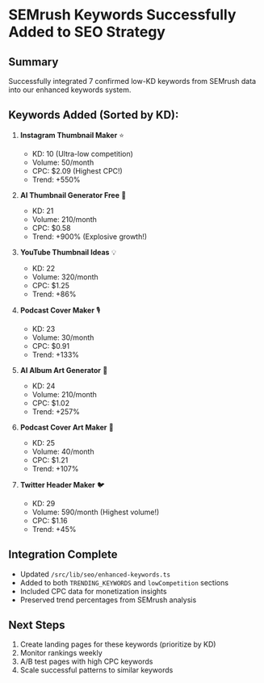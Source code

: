 # SEMrush Keywords Successfully Added to SEO Strategy

## Summary
Successfully integrated 7 confirmed low-KD keywords from SEMrush data into our enhanced keywords system.

## Keywords Added (Sorted by KD):

1. **Instagram Thumbnail Maker** ⭐
   - KD: 10 (Ultra-low competition)
   - Volume: 50/month
   - CPC: $2.09 (Highest CPC!)
   - Trend: +550%

2. **AI Thumbnail Generator Free** 🚀
   - KD: 21
   - Volume: 210/month
   - CPC: $0.58
   - Trend: +900% (Explosive growth!)

3. **YouTube Thumbnail Ideas** 💡
   - KD: 22
   - Volume: 320/month
   - CPC: $1.25
   - Trend: +86%

4. **Podcast Cover Maker** 🎙️
   - KD: 23
   - Volume: 30/month
   - CPC: $0.91
   - Trend: +133%

5. **AI Album Art Generator** 🎵
   - KD: 24
   - Volume: 210/month
   - CPC: $1.02
   - Trend: +257%

6. **Podcast Cover Art Maker** 🎨
   - KD: 25
   - Volume: 40/month
   - CPC: $1.21
   - Trend: +107%

7. **Twitter Header Maker** 🐦
   - KD: 29
   - Volume: 590/month (Highest volume!)
   - CPC: $1.16
   - Trend: +45%

## Integration Complete
- Updated `/src/lib/seo/enhanced-keywords.ts`
- Added to both `TRENDING_KEYWORDS` and `lowCompetition` sections
- Included CPC data for monetization insights
- Preserved trend percentages from SEMrush analysis

## Next Steps
1. Create landing pages for these keywords (prioritize by KD)
2. Monitor rankings weekly
3. A/B test pages with high CPC keywords
4. Scale successful patterns to similar keywords